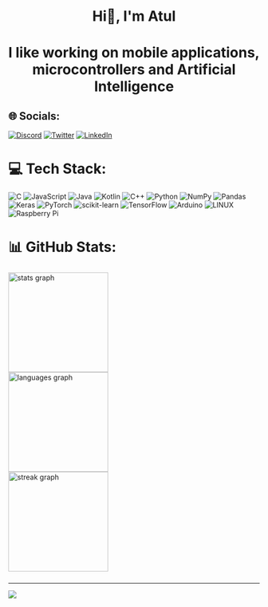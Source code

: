 <h1 align="center">Hi👋, I'm Atul</h1>
<h1 align="center">I like working on mobile applications, microcontrollers and Artificial Intelligence</h1>

<!--<img align="right" alt="Coding" height = "300" width="300" src="https://media2.giphy.com/media/JIX9t2j0ZTN9S/200w.gif?cid=6c09b9528br7ivpltea541sst9x032b2o7kdypuce44651jl&ep=v1_gifs_search&rid=200w.gif&ct=g">-->


## 🌐 Socials:
[![Discord](https://img.shields.io/badge/Discord-%237289DA.svg?logo=discord&logoColor=white)](https://discord.gg/atul#6034)  [![Twitter](https://img.shields.io/badge/Twitter-%231DA1F2.svg?logo=Twitter&logoColor=white)](https://twitter.com/AtulRaghu73) [![LinkedIn](https://img.shields.io/badge/LinkedIn-%230077B5.svg?logo=linkedin&logoColor=white)](https://www.linkedin.com/in/atul-raghuvanshi/)

# 💻 Tech Stack:
![C](https://img.shields.io/badge/c-%2300599C.svg?style=for-the-badge&logo=c&logoColor=white) ![JavaScript](https://img.shields.io/badge/javascript-%23323330.svg?style=for-the-badge&logo=javascript&logoColor=%23F7DF1E)  ![Java](https://img.shields.io/badge/java-%23ED8B00.svg?style=for-the-badge&logo=java&logoColor=white) ![Kotlin](https://img.shields.io/badge/kotlin-%230095D5.svg?style=for-the-badge&logo=kotlin&logoColor=white) ![C++](https://img.shields.io/badge/c++-%2300599C.svg?style=for-the-badge&logo=c%2B%2B&logoColor=white) ![Python](https://img.shields.io/badge/python-3670A0?style=for-the-badge&logo=python&logoColor=ffdd54) ![NumPy](https://img.shields.io/badge/numpy-%23013243.svg?style=for-the-badge&logo=numpy&logoColor=white) ![Pandas](https://img.shields.io/badge/pandas-%23150458.svg?style=for-the-badge&logo=pandas&logoColor=white) ![Keras](https://img.shields.io/badge/Keras-%23D00000.svg?style=for-the-badge&logo=Keras&logoColor=white) ![PyTorch](https://img.shields.io/badge/PyTorch-%23EE4C2C.svg?style=for-the-badge&logo=PyTorch&logoColor=white) ![scikit-learn](https://img.shields.io/badge/scikit--learn-%23F7931E.svg?style=for-the-badge&logo=scikit-learn&logoColor=white) ![TensorFlow](https://img.shields.io/badge/TensorFlow-%23FF6F00.svg?style=for-the-badge&logo=TensorFlow&logoColor=white) ![Arduino](https://img.shields.io/badge/-Arduino-00979D?style=for-the-badge&logo=Arduino&logoColor=white) ![LINUX](https://img.shields.io/badge/Linux-FCC624?style=for-the-badge&logo=linux&logoColor=black) ![Raspberry Pi](https://img.shields.io/badge/-RaspberryPi-C51A4A?style=for-the-badge&logo=Raspberry-Pi)
# 📊 GitHub Stats:
###
<div align="left">
  <img src="https://github-readme-stats.vercel.app/api?username=AtulRaghuvanshi73&hide_title=false&hide_rank=false&show_icons=true&include_all_commits=true&count_private=true&disable_animations=false&theme=gruvbox&locale=en&hide_border=false" height="200" alt="stats graph"  /><br>
  <img src="https://github-readme-stats.vercel.app/api/top-langs?username=AtulRaghuvanshi73&locale=en&hide_title=false&layout=compact&card_width=320&langs_count=5&theme=gruvbox&hide_border=false" height="200" alt="languages graph"  /><br>
  <img src="https://streak-stats.demolab.com?user=AtulRaghuvanshi73&locale=en&mode=daily&theme=gruvbox&hide_border=false&border_radius=5" height="200" alt="streak graph"  />
</div>


###



---
[![](https://visitcount.itsvg.in/api?id=AtulRaghuvanshi73&icon=0&color=0)](https://visitcount.itsvg.in)

<!-- Proudly created with GPRM ( https://gprm.itsvg.in ) -->
